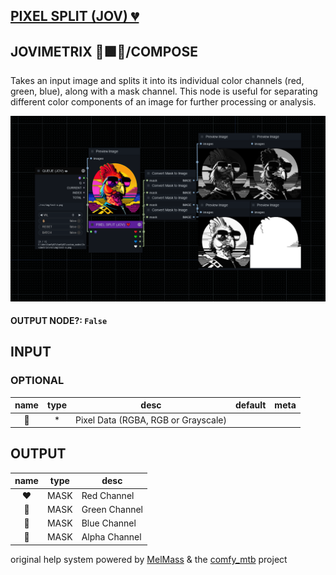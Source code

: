 ## [PIXEL SPLIT (JOV) 💔](https://github.com/Amorano/Jovimetrix-examples/blob/master/node/PIXEL%20SPLIT/PIXEL%20SPLIT.md)

## JOVIMETRIX 🔺🟩🔵/COMPOSE


Takes an input image and splits it into its individual color channels (red, green, blue), along with a mask channel. This node is useful for separating different color components of an image for further processing or analysis.


![PIXEL SPLIT](https://raw.githubusercontent.com/Amorano/Jovimetrix-examples/master/node/PIXEL%20SPLIT/PIXEL%20SPLIT.png)

#### OUTPUT NODE?: `False`

## INPUT

### OPTIONAL

name | type | desc | default | meta
:---:|:---:|---|:---:|---
👾  |  *  | Pixel Data (RGBA, RGB or Grayscale) |  | 

## OUTPUT

name | type | desc
:---:|:---:|---
❤️  |  MASK  | Red Channel 
💚  |  MASK  | Green Channel 
💙  |  MASK  | Blue Channel 
🤍  |  MASK  | Alpha Channel 

original help system powered by [MelMass](https://github.com/melMass) & the [comfy_mtb](https://github.com/melMass/comfy_mtb) project